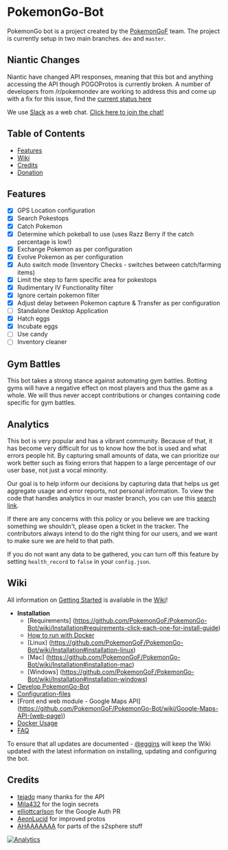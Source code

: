 
# PokemonGo-Bot
PokemonGo bot is a project created by the [PokemonGoF](https://github.com/PokemonGoF) team.
The project is currently setup in two main branches. `dev` and `master`.

## Niantic Changes
 Niantic have changed API responses, meaning that this bot and anything accessing the API though POGOProtos is currently broken. A number of developers from /r/pokemondev are working to address this and come up with a fix for this issue, find the [current status here](https://www.reddit.com/r/pokemongodev/comments/4w1cvr/pokemongo_current_api_status/)

We use [Slack](https://slack.com) as a web chat. [Click here to join the chat!](https://pokemongo-bot.herokuapp.com)

## Table of Contents
- [Features](#features)
- [Wiki](#wiki)
- [Credits](#credits)
- [Donation](#donation)


## Features
- [x] GPS Location configuration
- [x] Search Pokestops
- [x] Catch Pokemon
- [x] Determine which pokeball to use (uses Razz Berry if the catch percentage is low!)
- [x] Exchange Pokemon as per configuration
- [x] Evolve Pokemon as per configuration
- [x] Auto switch mode (Inventory Checks - switches between catch/farming items)
- [x] Limit the step to farm specific area for pokestops
- [x] Rudimentary IV Functionality filter
- [x] Ignore certain pokemon filter
- [x] Adjust delay between Pokemon capture & Transfer as per configuration
- [ ] Standalone Desktop Application
- [x] Hatch eggs
- [x] Incubate eggs
- [ ] Use candy
- [ ] Inventory cleaner

## Gym Battles
This bot takes a strong stance against automating gym battles. Botting gyms will have a negative effect on most players and thus the game as a whole. We will thus never accept contributions or changes containing code specific for gym battles.

## Analytics
This bot is very popular and has a vibrant community. Because of that, it has become very difficult for us to know how the bot is used and what errors people hit. By capturing small amounts of data, we can prioritize our work better such as fixing errors that happen to a large percentage of our user base, not just a vocal minority.

Our goal is to help inform our decisions by capturing data that helps us get aggregate usage and error reports, not personal information. To view the code that handles analytics in our master branch, you can use this [search link](https://github.com/PokemonGoF/PokemonGo-Bot/search?utf8=%E2%9C%93&q=BotEvent).

If there are any concerns with this policy or you believe we are tracking something we shouldn't, please open a ticket in the tracker. The contributors always intend to do the right thing for our users, and we want to make sure we are held to that path.

If you do not want any data to be gathered, you can turn off this feature by setting `health_record` to `false` in your `config.json`.

## Wiki
All information on [Getting Started](https://github.com/PokemonGoF/PokemonGo-Bot/wiki/Getting-Started) is available in the [Wiki](https://github.com/PokemonGoF/PokemonGo-Bot/wiki/)!
- __Installation__
  - [Requirements] (https://github.com/PokemonGoF/PokemonGo-Bot/wiki/Installation#requirements-click-each-one-for-install-guide)
  - [How to run with Docker](https://github.com/PokemonGoF/PokemonGo-Bot/wiki/How-to-run-with-Docker)
  - [Linux] (https://github.com/PokemonGoF/PokemonGo-Bot/wiki/Installation#installation-linux)
  - [Mac] (https://github.com/PokemonGoF/PokemonGo-Bot/wiki/Installation#installation-mac)
  - [Windows] (https://github.com/PokemonGoF/PokemonGo-Bot/wiki/Installation#installation-windows)
- [Develop PokemonGo-Bot](https://github.com/PokemonGoF/PokemonGo-Bot/wiki/Develop-PokemonGo-Bot)
- [Configuration-files](https://github.com/PokemonGoF/PokemonGo-Bot/wiki/Configuration-files)
- [Front end web module - Google Maps API] (https://github.com/PokemonGoF/PokemonGo-Bot/wiki/Google-Maps-API-(web-page))
- [Docker Usage](https://github.com/PokemonGoF/PokemonGo-Bot/wiki/FAQ#how-to-run-with-docker)
- [FAQ](https://github.com/PokemonGoF/PokemonGo-Bot/wiki/FAQ)

To ensure that all updates are documented - [@eggins](https://github.com/eggins) will keep the Wiki updated with the latest information on installing, updating and configuring the bot.

## Credits
- [tejado](https://github.com/tejado) many thanks for the API
- [Mila432](https://github.com/Mila432/Pokemon_Go_API) for the login secrets
- [elliottcarlson](https://github.com/elliottcarlson) for the Google Auth PR
- [AeonLucid](https://github.com/AeonLucid/POGOProtos) for improved protos
- [AHAAAAAAA](https://github.com/AHAAAAAAA/PokemonGo-Map) for parts of the s2sphere stuff


[![Analytics](https://ga-beacon.appspot.com/UA-81468120-1/welcome-page-new-api)](https://github.com/igrigorik/ga-beacon)
